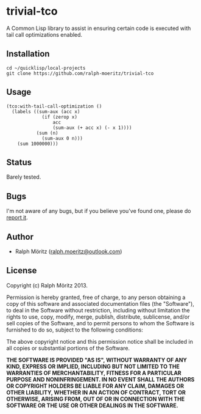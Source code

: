 # trivial-tco

A Common Lisp library to assist in ensuring certain code is executed with tail
call optimizations enabled.

## Installation

```
cd ~/quicklisp/local-projects
git clone https://github.com/ralph-moeritz/trivial-tco
```

## Usage

```common-lisp
(tco:with-tail-call-optimization ()
  (labels ((sum-aux (acc x)
             (if (zerop x)
                 acc
                 (sum-aux (+ acc x) (- x 1))))
           (sum (n)
             (sum-aux 0 n)))
    (sum 1000000)))
```

## Status

Barely tested.

## Bugs

I'm not aware of any bugs, but if you believe you've found one, please do
[report it](https://github.com/ralph-moeritz/trivial-tco/issues).

## Author

* Ralph Möritz (ralph.moeritz@outlook.com)

## License

Copyright (c) Ralph Möritz 2013.

Permission is hereby granted, free of charge, to any person obtaining a copy of
this software and associated documentation files (the "Software"), to deal in
the Software without restriction, including without limitation the rights to
use, copy, modify, merge, publish, distribute, sublicense, and/or sell copies
of the Software, and to permit persons to whom the Software is furnished to do
so, subject to the following conditions:

The above copyright notice and this permission notice shall be included in all
copies or substantial portions of the Software.

**THE SOFTWARE IS PROVIDED "AS IS", WITHOUT WARRANTY OF ANY KIND, EXPRESS OR
  IMPLIED, INCLUDING BUT NOT LIMITED TO THE WARRANTIES OF MERCHANTABILITY,
  FITNESS FOR A PARTICULAR PURPOSE AND NONINFRINGEMENT. IN NO EVENT SHALL THE
  AUTHORS OR COPYRIGHT HOLDERS BE LIABLE FOR ANY CLAIM, DAMAGES OR OTHER
  LIABILITY, WHETHER IN AN ACTION OF CONTRACT, TORT OR OTHERWISE, ARISING FROM,
  OUT OF OR IN CONNECTION WITH THE SOFTWARE OR THE USE OR OTHER DEALINGS IN THE
  SOFTWARE.**
